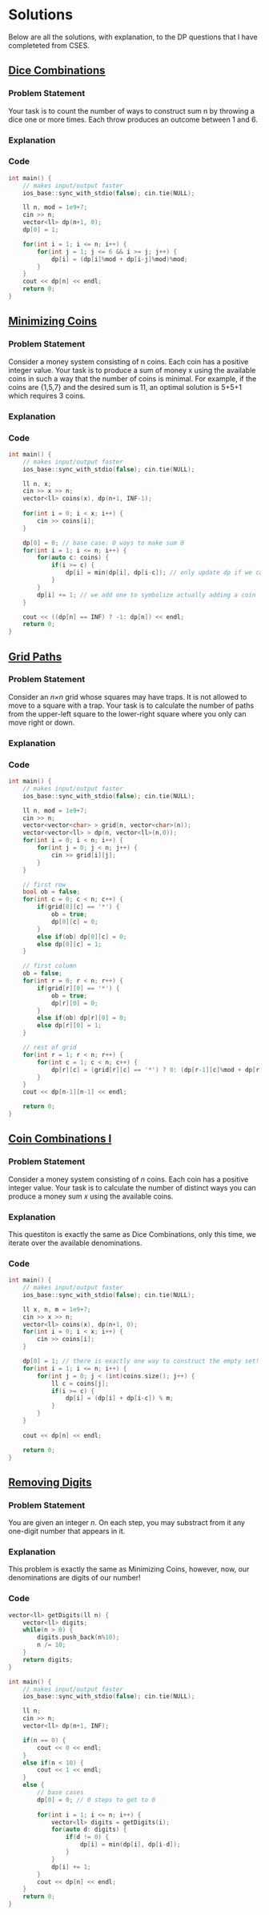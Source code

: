 # Solutions
Below are all the solutions, with explanation, to the DP questions that I have completeted from CSES.

## [Dice Combinations](https://cses.fi/problemset/task/1633)
### Problem Statement
Your task is to count the number of ways to construct sum n by throwing a dice one or more times. Each throw produces an outcome between 1 and 6.

### Explanation

### Code
```C++
int main() {
	// makes input/output faster
	ios_base::sync_with_stdio(false); cin.tie(NULL);

	ll n, mod = 1e9+7;
	cin >> n;
	vector<ll> dp(n+1, 0);
	dp[0] = 1;

	for(int i = 1; i <= n; i++) {
		for(int j = 1; j <= 6 && i >= j; j++) {
			dp[i] = (dp[i]%mod + dp[i-j]%mod)%mod;
		}
	}
	cout << dp[n] << endl;
	return 0;
}	
```

## [Minimizing Coins](https://cses.fi/problemset/task/1634)
### Problem Statement
Consider a money system consisting of n coins. Each coin has a positive integer value. Your task is to produce a sum of money x using the available coins in such a way that the number of coins is minimal.
For example, if the coins are {1,5,7} and the desired sum is 11, an optimal solution is 5+5+1 which requires 3 coins.

### Explanation

### Code
```C++
int main() {
	// makes input/output faster
	ios_base::sync_with_stdio(false); cin.tie(NULL);

	ll n, x;
	cin >> x >> n;
	vector<ll> coins(x), dp(n+1, INF-1);
	
	for(int i = 0; i < x; i++) {
		cin >> coins[i];
	}

	dp[0] = 0; // base case: 0 ways to make sum 0
	for(int i = 1; i <= n; i++) {
		for(auto c: coins) {
			if(i >= c) {
				dp[i] = min(dp[i], dp[i-c]); // only update dp if we can make valid difference
			}
		}
		dp[i] += 1; // we add one to symbolize actually adding a coin
	}

	cout << ((dp[n] == INF) ? -1: dp[n]) << endl;
	return 0;
}	
```

## [Grid Paths](https://cses.fi/problemset/task/1638)
### Problem Statement
Consider an *n×n* grid whose squares may have traps. It is not allowed to move to a square with a trap.
Your task is to calculate the number of paths from the upper-left square to the lower-right square where you only can move right or down.

### Explanation

### Code
```C++
int main() {
	// makes input/output faster
	ios_base::sync_with_stdio(false); cin.tie(NULL);

	ll n, mod = 1e9+7;
	cin >> n;
	vector<vector<char> > grid(n, vector<char>(n));
	vector<vector<ll> > dp(n, vector<ll>(n,0));
	for(int i = 0; i < n; i++) {
		for(int j = 0; j < n; j++) {
			cin >> grid[i][j];
		}
	}

	// first row
	bool ob = false;
	for(int c = 0; c < n; c++) {
		if(grid[0][c] == '*') {
			ob = true;
			dp[0][c] = 0;
		}
		else if(ob) dp[0][c] = 0;
		else dp[0][c] = 1;
	}

	// first column
	ob = false;
	for(int r = 0; r < n; r++) {
		if(grid[r][0] == '*') {
			ob = true;
			dp[r][0] = 0;
		}
		else if(ob) dp[r][0] = 0;
		else dp[r][0] = 1;
	}	

	// rest of grid
	for(int r = 1; r < n; r++) {
		for(int c = 1; c < n; c++) {
			dp[r][c] = (grid[r][c] == '*') ? 0: (dp[r-1][c]%mod + dp[r][c-1]%mod) % mod;
		}
	}
	cout << dp[n-1][n-1] << endl;

	return 0;
}
```

## [Coin Combinations I](https://cses.fi/problemset/task/1635/)
### Problem Statement
Consider a money system consisting of *n* coins. Each coin has a positive integer value. Your task is to calculate the number of distinct ways you can produce a money sum *x* using the available coins.

### Explanation
This questiton is exactly the same as Dice Combinations, only this time, we iterate over the available denominations.

### Code
```C++
int main() {
	// makes input/output faster
	ios_base::sync_with_stdio(false); cin.tie(NULL);

	ll x, n, m = 1e9+7;
	cin >> x >> n;
	vector<ll> coins(x), dp(n+1, 0);
	for(int i = 0; i < x; i++) {
		cin >> coins[i];
	}

	dp[0] = 1; // there is exactly one way to construct the empty set!
	for(int i = 1; i <= n; i++) {
		for(int j = 0; j < (int)coins.size(); j++) {
			ll c = coins[j];
			if(i >= c) {
				dp[i] = (dp[i] + dp[i-c]) % m;
			}
		}	
	}
	
	cout << dp[n] << endl;

	return 0;
}
```
## [Removing Digits](https://cses.fi/problemset/task/1637/)
### Problem Statement
You are given an integer *n*. On each step, you may substract from it any one-digit number that appears in it.

### Explanation
This problem is exactly the same as Minimizing Coins, however, now, our denominations are digits of our number!

### Code
```C++
vector<ll> getDigits(ll n) {
	vector<ll> digits;
	while(n > 0) {
		digits.push_back(n%10);
		n /= 10;
	}
	return digits;
}

int main() {
	// makes input/output faster
	ios_base::sync_with_stdio(false); cin.tie(NULL);

	ll n;
	cin >> n;
	vector<ll> dp(n+1, INF);

	if(n == 0) {
		cout << 0 << endl;
	}
	else if(n < 10) {
		cout << 1 << endl;
	}
	else {
		// base cases
		dp[0] = 0; // 0 steps to get to 0
		
		for(int i = 1; i <= n; i++) {
			vector<ll> digits = getDigits(i);
			for(auto d: digits) {
				if(d != 0) {
					dp[i] = min(dp[i], dp[i-d]);
				}
			}
			dp[i] += 1;
		}
		cout << dp[n] << endl;
	}
	return 0;
}	
```
